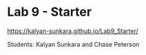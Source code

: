 # Lab 9 - Starter
https://kalyan-sunkara.github.io/Lab9_Starter/

Students: Kalyan Sunkara and Chase Peterson
